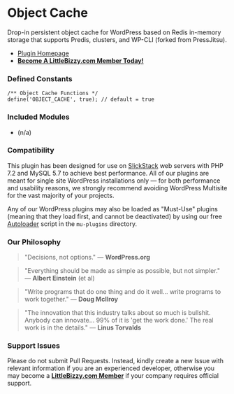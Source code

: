 # Object Cache

Drop-in persistent object cache for WordPress based on Redis in-memory storage that supports Predis, clusters, and WP-CLI (forked from PressJitsu).

* [Plugin Homepage](https://www.littlebizzy.com/plugins/object-cache)
* [**Become A LittleBizzy.com Member Today!**](https://www.littlebizzy.com/members)

### Defined Constants

    /** Object Cache Functions */
    define('OBJECT_CACHE', true); // default = true
    
### Included Modules

* (n/a)

### Compatibility

This plugin has been designed for use on [SlickStack](https://slickstack.io) web servers with PHP 7.2 and MySQL 5.7 to achieve best performance. All of our plugins are meant for single site WordPress installations only — for both performance and usability reasons, we strongly recommend avoiding WordPress Multisite for the vast majority of your projects.

Any of our WordPress plugins may also be loaded as "Must-Use" plugins (meaning that they load first, and cannot be deactivated) by using our free [Autoloader](https://github.com/littlebizzy/autoloader) script in the `mu-plugins` directory.

### Our Philosophy

> "Decisions, not options." — **WordPress.org**

> "Everything should be made as simple as possible, but not simpler." — **Albert Einstein** (et al)

> "Write programs that do one thing and do it well... write programs to work together." — **Doug McIlroy**

> "The innovation that this industry talks about so much is bullshit. Anybody can innovate... 99% of it is 'get the work done.' The real work is in the details." — **Linus Torvalds**

### Support Issues

Please do not submit Pull Requests. Instead, kindly create a new Issue with relevant information if you are an experienced developer, otherwise you may become a [**LittleBizzy.com Member**](https://www.littlebizzy.com/members) if your company requires official support.
